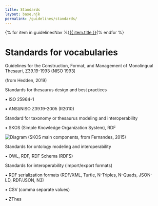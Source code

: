 ```yaml
---
title: Standards
layout: base.njk
permalink: /guidelines/standards/
---
```

<nav class="localNav">
  {% for item in guidelinesNav %}<a href="{{ item.url }}" class="{% if page.url == item.url %}active{% endif %}">{{ item.title }}</a>{% endfor %}
</nav>

# Standards for vocabularies

Guidelines for the Construction, Format, and Management of Monolingual Thesauri, Z39.19-1993 (NISO 1993)

(from Hedden, 2019)

Standards for thesaurus design and best practices

▪ ISO 25964-1

▪ ANSI/NISO Z39.19-2005 (R2010)

Standard for taxonomy or thesaurus modeling and interoperability

▪ SKOS (Simple Knowledge Organization System), RDF

![Diagram](/static/Screenshot%202025-05-10%20at%2015.55.17.png)
(SKOS main components, from Fernandes, 2015)

Standards for ontology modeling and interoperability

▪ OWL, RDF, RDF Schema (RDFS)

Standards for interoperability (import/export formats)

▪ RDF serialization formats (RDF/XML, Turtle, N-Triples, N-Quads, JSON-LD, RDF/JSON, N3)

▪ CSV (comma separate values)

▪ ZThes
